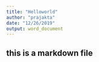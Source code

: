 ```yaml
---
title: "Helloworld"
author: "prajakta"
date: "12/26/2019"
output: word_document
---
```


## this is a markdown file



